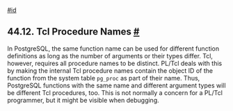 [#id](#PLTCL-PROCNAMES)

## 44.12. Tcl Procedure Names [#](#PLTCL-PROCNAMES)

In PostgreSQL, the same function name can be used for different function definitions as long as the number of arguments or their types differ. Tcl, however, requires all procedure names to be distinct. PL/Tcl deals with this by making the internal Tcl procedure names contain the object ID of the function from the system table `pg_proc` as part of their name. Thus, PostgreSQL functions with the same name and different argument types will be different Tcl procedures, too. This is not normally a concern for a PL/Tcl programmer, but it might be visible when debugging.